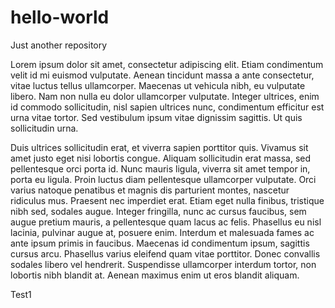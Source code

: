 # hello-world
Just another repository

Lorem ipsum dolor sit amet, consectetur adipiscing elit. Etiam condimentum velit id mi euismod vulputate. Aenean tincidunt massa a ante consectetur, vitae luctus tellus ullamcorper. Maecenas ut vehicula nibh, eu vulputate libero. Nam non nulla eu dolor ullamcorper vulputate. Integer ultrices, enim id commodo sollicitudin, nisl sapien ultrices nunc, condimentum efficitur est urna vitae tortor. Sed vestibulum ipsum vitae dignissim sagittis. Ut quis sollicitudin urna.

Duis ultrices sollicitudin erat, et viverra sapien porttitor quis. Vivamus sit amet justo eget nisi lobortis congue. Aliquam sollicitudin erat massa, sed pellentesque orci porta id. Nunc mauris ligula, viverra sit amet tempor in, porta eu ligula. Proin luctus diam pellentesque ullamcorper vulputate. Orci varius natoque penatibus et magnis dis parturient montes, nascetur ridiculus mus. Praesent nec imperdiet erat. Etiam eget nulla finibus, tristique nibh sed, sodales augue. Integer fringilla, nunc ac cursus faucibus, sem augue pretium mauris, a pellentesque quam lacus ac felis. Phasellus eu nisl lacinia, pulvinar augue at, posuere enim. Interdum et malesuada fames ac ante ipsum primis in faucibus. Maecenas id condimentum ipsum, sagittis cursus arcu. Phasellus varius eleifend quam vitae porttitor. Donec convallis sodales libero vel hendrerit. Suspendisse ullamcorper interdum tortor, non lobortis nibh blandit at. Aenean maximus enim ut eros blandit aliquam.

Test1
